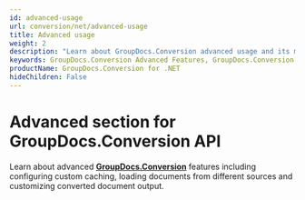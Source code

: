 ```yaml
---
id: advanced-usage
url: conversion/net/advanced-usage
title: Advanced usage
weight: 2
description: "Learn about GroupDocs.Conversion advanced usage and its multiple powerful features like document conversion process customization, track conversion progress, load documents from different sources etc."
keywords: GroupDocs.Conversion Advanced Features, GroupDocs.Conversion Customization, GroupDocs.Conversion Advanced Features C#
productName: GroupDocs.Conversion for .NET
hideChildren: False
---
```

# Advanced section for GroupDocs.Conversion API

Learn about advanced [**GroupDocs.Conversion**](https://products.groupdocs.com/conversion/net) features including configuring custom caching, loading documents from different sources and customizing converted document output.
